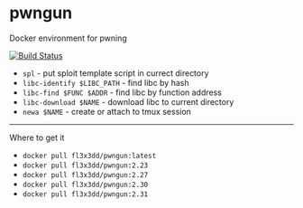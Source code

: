 # pwngun
Docker environment for pwning

[![Build Status](https://travis-ci.com/xmikasax/pwngun.svg?branch=master)](https://travis-ci.com/xmikasax/pwngun)

* `spl` - put sploit template script in currect directory
* `libc-identify $LIBC_PATH` - find libc by hash
* `libc-find $FUNC $ADDR` - find libc by function address
* `libc-download $NAME` - download libc to current directory
* `newa $NAME` - create or attach to tmux session

---

Where to get it

* `docker pull fl3x3dd/pwngun:latest`
* `docker pull fl3x3dd/pwngun:2.23`
* `docker pull fl3x3dd/pwngun:2.27`
* `docker pull fl3x3dd/pwngun:2.30`
* `docker pull fl3x3dd/pwngun:2.31`
